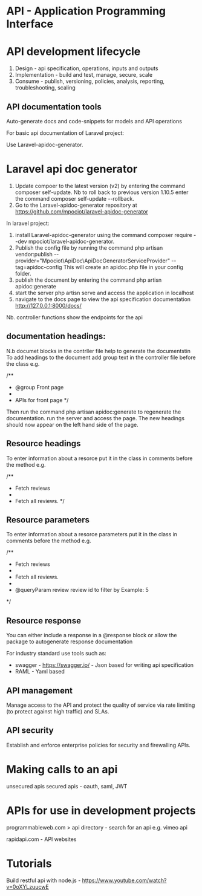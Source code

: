 API - Application Programming Interface
========================================

API development lifecycle
=========================
1. Design - api specification, operations, inputs and outputs
2. Implementation - build and test, manage, secure, scale
3. Consume - publish, versioning, policies, analysis, reporting, troubleshooting, scaling

API documentation tools
-------------------------
Auto-generate docs and code-snippets for models and API operations

For basic api documentation of Laravel project: 

Use Laravel-apidoc-generator.

Laravel api doc generator
==========================

1. Update compoer to the latest version (v2) by entering the command composer self-update. Nb to roll back to previous version 1.10.5 
enter the command composer self-update --rollback.
2. Go to the Laravel-apidoc-generator repository at https://github.com/mpociot/laravel-apidoc-generator

In laravel project:
1. install Laravel-apidoc-generator using the command composer require --dev mpociot/laravel-apidoc-generator. 
2. Publish the config file by running the command php artisan vendor:publish --provider="Mpociot\ApiDoc\ApiDocGeneratorServiceProvider" --tag=apidoc-config
This will create an apidoc.php file in your config folder.
3. publish the document by entering the command php artisn apidoc:generate
4. start the server php artisn serve and access the application in localhost
5. navigate to the docs page to view the api specification documentation http://127.0.0.1:8000/docs/


Nb. controller functions show the endpoints for the api

documentation headings:
------------------------

N.b documet blocks in the contrller file help to generate the documentstin To add headings to the document add group text in the controller file before the class e.g. 

/**
 * @group Front page
 * 
 *  APIs for front page
 */
 
 Then run the command php artisan apidoc:generate to regenerate the documentation. run the server and access the page.  The new headings should now appear
 on the left hand side of the page.
 
 Resource headings
 --------------------
 
 To enter information about a resorce put it in the class in comments before the method e.g.
 
  /**
   * Fetch reviews
   * 
   * Fetch all reviews.
*/

Resource parameters
---------------------

To enter information about a resorce parameters put it in the class in comments before the method e.g.

  /**
   * Fetch reviews
   * 
   * Fetch all reviews.
   * 
   * @queryParam review review id to filter by Example: 5

*/

Resource response
-----------------

You can either include a response in a @response block or allow the package to autogenerate response documentation


For industry standard use tools such as:

- swagger - https://swagger.io/ - Json based for writing api specification
- RAML - Yaml based

API management
---------------
Manage access to the API and protect the quality of service via rate limiting (to protect against high traffic) and SLAs.

API security
-------------
Establish and enforce enterprise policies for security and firewalling APIs.

Making calls to an api
=======================

unsecured apis
secured apis - oauth, saml, JWT

APIs for use in development projects
=======================================

programmableweb.com > api directory - search for an api e.g. vimeo api

rapidapi.com - API websites

Tutorials
============
Build restful api with node.js - https://www.youtube.com/watch?v=0oXYLzuucwE
